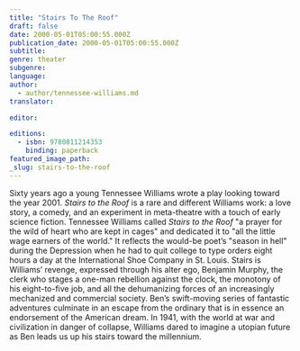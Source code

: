 ```yaml
---
title: "Stairs To The Roof"
draft: false
date: 2000-05-01T05:00:55.000Z
publication_date: 2000-05-01T05:00:55.000Z
subtitle:
genre: theater
subgenre:
language:
author:
  - author/tennessee-williams.md
translator:

editor:

editions:
  - isbn: 9780811214353
    binding: paperback
featured_image_path:
_slug: stairs-to-the-roof
---
```


Sixty years ago a young Tennessee Williams wrote a play looking toward the year 2001. _Stairs to the Roof_ is a rare and different Williams work: a love story, a comedy, and an experiment in meta-theatre with a touch of early science fiction. Tennessee Williams called _Stairs to the Roof_ "a prayer for the wild of heart who are kept in cages" and dedicated it to "all the little wage earners of the world." It reflects the would-be poet’s "season in hell" during the Depression when he had to quit college to type orders eight hours a day at the International Shoe Company in St. Louis. Stairs is Williams’ revenge, expressed through his alter ego, Benjamin Murphy, the clerk who stages a one-man rebellion against the clock, the monotony of his eight-to-five job, and all the dehumanizing forces of an increasingly mechanized and commercial society. Ben’s swift-moving series of fantastic adventures culminate in an escape from the ordinary that is in essence an endorsement of the American dream. In 1941, with the world at war and civilization in danger of collapse, Williams dared to imagine a utopian future as Ben leads us up his stairs toward the millennium.

